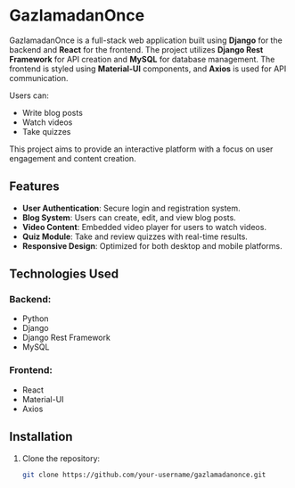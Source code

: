 # GazlamadanOnce

GazlamadanOnce is a full-stack web application built using **Django** for the backend and **React** for the frontend. The project utilizes **Django Rest Framework** for API creation and **MySQL** for database management. The frontend is styled using **Material-UI** components, and **Axios** is used for API communication.

Users can:
- Write blog posts
- Watch videos
- Take quizzes

This project aims to provide an interactive platform with a focus on user engagement and content creation.

## Features
- **User Authentication**: Secure login and registration system.
- **Blog System**: Users can create, edit, and view blog posts.
- **Video Content**: Embedded video player for users to watch videos.
- **Quiz Module**: Take and review quizzes with real-time results.
- **Responsive Design**: Optimized for both desktop and mobile platforms.
  
## Technologies Used
### Backend:
- Python
- Django
- Django Rest Framework
- MySQL

### Frontend:
- React
- Material-UI
- Axios

## Installation

1. Clone the repository:
   ```bash
   git clone https://github.com/your-username/gazlamadanonce.git
